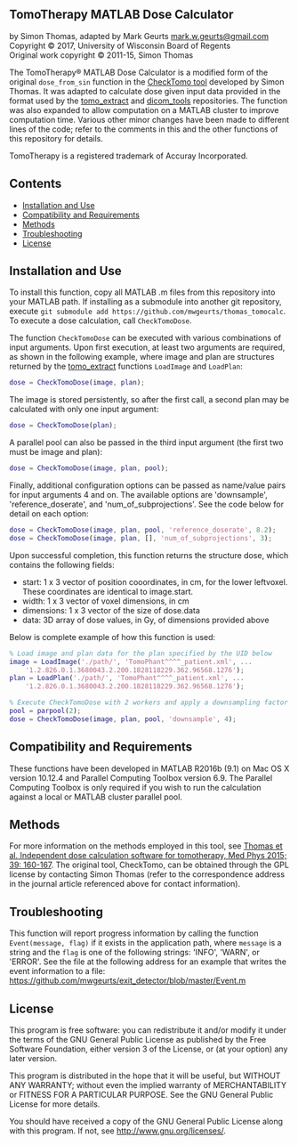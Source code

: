## TomoTherapy MATLAB Dose Calculator

by Simon Thomas, adapted by Mark Geurts <mark.w.geurts@gmail.com>
<br>Copyright &copy; 2017, University of Wisconsin Board of Regents
<br>Original work copyright &copy; 2011-15, Simon Thomas 

The TomoTherapy&reg; MATLAB Dose Calculator is a modified form of the original `dose_from_sin` function in the [CheckTomo tool](http://onlinelibrary.wiley.com/doi/10.1118/1.3668061/full) developed by Simon Thomas. It was adapted to calculate dose given input data provided in the format used by the [tomo_extract](https://github.com/mwgeurts/tomo_extract) and [dicom_tools](https://github.com/mwgeurts/dicom_tools) repositories. The function was also expanded to allow computation on a MATLAB cluster to improve computation time. Various other minor changes have been made to different lines of the code; refer to the comments in this and the other functions of this repository for details.

TomoTherapy is a registered trademark of Accuray Incorporated.

## Contents

* [Installation and Use](README.md#installation-and-use)
* [Compatibility and Requirements](README.md#compatibility-and-requirements)
* [Methods](README.md#methods)
* [Troubleshooting](README.md#troubleshooting)
* [License](README.md#license) 

## Installation and Use

To install this function, copy all MATLAB .m files from this repository into your MATLAB path. If installing as a submodule into another git repository, execute `git submodule add https://github.com/mwgeurts/thomas_tomocalc`. To execute a dose calculation, call `CheckTomoDose`.

The function `CheckTomoDose` can be executed with various combinations of input arguments. Upon first execution, at least two arguments are required, as shown in the following example, where image and plan are structures returned by the [tomo_extract](https://github.com/mwgeurts/tomo_extract) functions `LoadImage` and `LoadPlan`:

```matlab
dose = CheckTomoDose(image, plan);
```

The image is stored persistently, so after the first call, a second plan may be calculated with only one input argument:

```matlab
dose = CheckTomoDose(plan);
```

A parallel pool can also be passed in the third input argument (the first two must be image and plan):

```matlab
dose = CheckTomoDose(image, plan, pool);
```

Finally, additional configuration options can be passed as name/value pairs for input arguments 4 and on. The available options are 'downsample', 'reference_doserate', and 'num_of_subprojections'. See the code below for detail on each option:

```matlab
dose = CheckTomoDose(image, plan, pool, 'reference_doserate', 8.2);
dose = CheckTomoDose(image, plan, [], 'num_of_subprojections', 3);
```

Upon successful completion, this function returns the structure dose, which contains the following fields:

* start: 1 x 3 vector of position cooordinates, in cm, for the lower leftvoxel. These coordinates are identical to image.start.
* width: 1 x 3 vector of voxel dimensions, in cm
* dimensions: 1 x 3 vector of the size of dose.data
* data: 3D array of dose values, in Gy, of dimensions provided above
  
Below is complete example of how this function is used:

```matlab
% Load image and plan data for the plan specified by the UID below
image = LoadImage('./path/', 'TomoPhant^^^^_patient.xml', ...
    '1.2.826.0.1.3680043.2.200.1828118229.362.96568.1276');
plan = LoadPlan('./path/', 'TomoPhant^^^^_patient.xml', ...
    '1.2.826.0.1.3680043.2.200.1828118229.362.96568.1276');

% Execute CheckTomoDose with 2 workers and apply a downsampling factor 
pool = parpool(2);
dose = CheckTomoDose(image, plan, pool, 'downsample', 4);
```

## Compatibility and Requirements

These functions have been developed in MATLAB R2016b (9.1) on Mac OS X version 10.12.4 and Parallel Computing Toolbox version 6.9. The Parallel Computing Toolbox is only required if you wish to run the calculation against a local or MATLAB cluster parallel pool.

## Methods

For more information on the methods employed in this tool, see [Thomas et al. Independent dose calculation software for tomotherapy, Med Phys 2015; 39: 160-167](http://onlinelibrary.wiley.com/doi/10.1118/1.3668061/full). The original tool, CheckTomo, can be obtained through the GPL license by contacting Simon Thomas (refer to the correspondence address in the journal article referenced above for contact information).

## Troubleshooting

This function will report progress information by calling the function `Event(message, flag)` if it exists in the application path, where `message` is a string and the `flag` is one of the following strings: 'INFO', 'WARN', or 'ERROR'. See the file at the following address for an example that writes the event information to a file: https://github.com/mwgeurts/exit_detector/blob/master/Event.m

## License

This program is free software: you can redistribute it and/or modify it under the terms of the GNU General Public License as published by the Free Software Foundation, either version 3 of the License, or (at your option) any later version.

This program is distributed in the hope that it will be useful, but WITHOUT ANY WARRANTY; without even the implied warranty of MERCHANTABILITY or FITNESS FOR A PARTICULAR PURPOSE. See the GNU General Public License for more details.

You should have received a copy of the GNU General Public License along with this program. If not, see http://www.gnu.org/licenses/.
